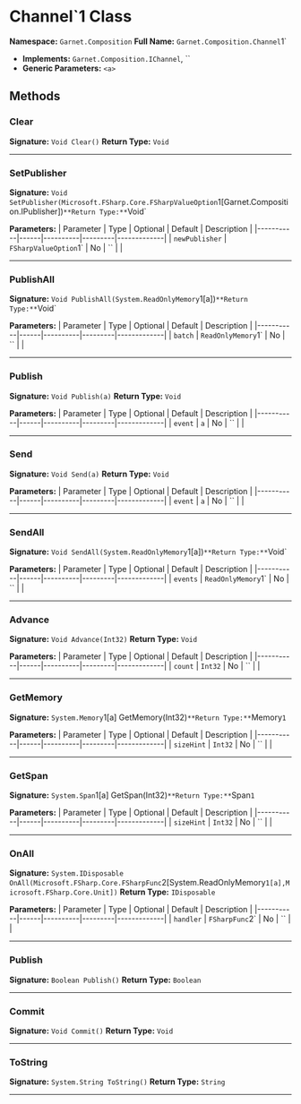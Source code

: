 # Channel`1 Class

**Namespace:** `Garnet.Composition`
**Full Name:** `Garnet.Composition.Channel`1`
- **Implements:** `Garnet.Composition.IChannel`, ``
- **Generic Parameters:** `<a>`

## Methods

### Clear

**Signature:** `Void Clear()`
**Return Type:** `Void`

---

### SetPublisher

**Signature:** `Void SetPublisher(Microsoft.FSharp.Core.FSharpValueOption`1[Garnet.Composition.IPublisher])`
**Return Type:** `Void`

**Parameters:**
| Parameter | Type | Optional | Default | Description |
|-----------|------|----------|---------|-------------|
| `newPublisher` | `FSharpValueOption`1` | No | `` |  |

---

### PublishAll

**Signature:** `Void PublishAll(System.ReadOnlyMemory`1[a])`
**Return Type:** `Void`

**Parameters:**
| Parameter | Type | Optional | Default | Description |
|-----------|------|----------|---------|-------------|
| `batch` | `ReadOnlyMemory`1` | No | `` |  |

---

### Publish

**Signature:** `Void Publish(a)`
**Return Type:** `Void`

**Parameters:**
| Parameter | Type | Optional | Default | Description |
|-----------|------|----------|---------|-------------|
| `event` | `a` | No | `` |  |

---

### Send

**Signature:** `Void Send(a)`
**Return Type:** `Void`

**Parameters:**
| Parameter | Type | Optional | Default | Description |
|-----------|------|----------|---------|-------------|
| `event` | `a` | No | `` |  |

---

### SendAll

**Signature:** `Void SendAll(System.ReadOnlyMemory`1[a])`
**Return Type:** `Void`

**Parameters:**
| Parameter | Type | Optional | Default | Description |
|-----------|------|----------|---------|-------------|
| `events` | `ReadOnlyMemory`1` | No | `` |  |

---

### Advance

**Signature:** `Void Advance(Int32)`
**Return Type:** `Void`

**Parameters:**
| Parameter | Type | Optional | Default | Description |
|-----------|------|----------|---------|-------------|
| `count` | `Int32` | No | `` |  |

---

### GetMemory

**Signature:** `System.Memory`1[a] GetMemory(Int32)`
**Return Type:** `Memory`1`

**Parameters:**
| Parameter | Type | Optional | Default | Description |
|-----------|------|----------|---------|-------------|
| `sizeHint` | `Int32` | No | `` |  |

---

### GetSpan

**Signature:** `System.Span`1[a] GetSpan(Int32)`
**Return Type:** `Span`1`

**Parameters:**
| Parameter | Type | Optional | Default | Description |
|-----------|------|----------|---------|-------------|
| `sizeHint` | `Int32` | No | `` |  |

---

### OnAll

**Signature:** `System.IDisposable OnAll(Microsoft.FSharp.Core.FSharpFunc`2[System.ReadOnlyMemory`1[a],Microsoft.FSharp.Core.Unit])`
**Return Type:** `IDisposable`

**Parameters:**
| Parameter | Type | Optional | Default | Description |
|-----------|------|----------|---------|-------------|
| `handler` | `FSharpFunc`2` | No | `` |  |

---

### Publish

**Signature:** `Boolean Publish()`
**Return Type:** `Boolean`

---

### Commit

**Signature:** `Void Commit()`
**Return Type:** `Void`

---

### ToString

**Signature:** `System.String ToString()`
**Return Type:** `String`

---